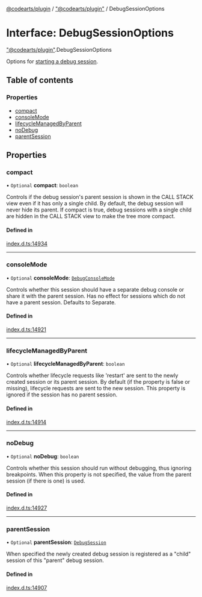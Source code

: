 [@codearts/plugin](../README.md) / ["@codearts/plugin"](../modules/_codearts_plugin_.md) / DebugSessionOptions

# Interface: DebugSessionOptions

["@codearts/plugin"](../modules/_codearts_plugin_.md).DebugSessionOptions

Options for [starting a debug session](../modules/codearts_plugin_.debug.md#startdebugging).

## Table of contents

### Properties

- [compact](codearts_plugin_.DebugSessionOptions.md#compact)
- [consoleMode](codearts_plugin_.DebugSessionOptions.md#consolemode)
- [lifecycleManagedByParent](codearts_plugin_.DebugSessionOptions.md#lifecyclemanagedbyparent)
- [noDebug](codearts_plugin_.DebugSessionOptions.md#nodebug)
- [parentSession](codearts_plugin_.DebugSessionOptions.md#parentsession)

## Properties

### compact

• `Optional` **compact**: `boolean`

Controls if the debug session's parent session is shown in the CALL STACK view even if it has only a single child.
By default, the debug session will never hide its parent.
If compact is true, debug sessions with a single child are hidden in the CALL STACK view to make the tree more compact.

#### Defined in

[index.d.ts:14934](https://github.com/huaweicloud/cloudide-plugin-api/blob/4d28848/index.d.ts#L14934)

___

### consoleMode

• `Optional` **consoleMode**: [`DebugConsoleMode`](../enums/codearts_plugin_.DebugConsoleMode.md)

Controls whether this session should have a separate debug console or share it
with the parent session. Has no effect for sessions which do not have a parent session.
Defaults to Separate.

#### Defined in

[index.d.ts:14921](https://github.com/huaweicloud/cloudide-plugin-api/blob/4d28848/index.d.ts#L14921)

___

### lifecycleManagedByParent

• `Optional` **lifecycleManagedByParent**: `boolean`

Controls whether lifecycle requests like 'restart' are sent to the newly created session or its parent session.
By default (if the property is false or missing), lifecycle requests are sent to the new session.
This property is ignored if the session has no parent session.

#### Defined in

[index.d.ts:14914](https://github.com/huaweicloud/cloudide-plugin-api/blob/4d28848/index.d.ts#L14914)

___

### noDebug

• `Optional` **noDebug**: `boolean`

Controls whether this session should run without debugging, thus ignoring breakpoints.
When this property is not specified, the value from the parent session (if there is one) is used.

#### Defined in

[index.d.ts:14927](https://github.com/huaweicloud/cloudide-plugin-api/blob/4d28848/index.d.ts#L14927)

___

### parentSession

• `Optional` **parentSession**: [`DebugSession`](codearts_plugin_.DebugSession.md)

When specified the newly created debug session is registered as a "child" session of this
"parent" debug session.

#### Defined in

[index.d.ts:14907](https://github.com/huaweicloud/cloudide-plugin-api/blob/4d28848/index.d.ts#L14907)
